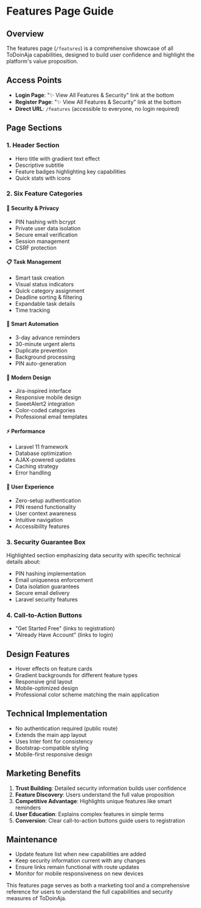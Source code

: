 # Features Page Guide

## Overview
The features page (`/features`) is a comprehensive showcase of all ToDoinAja capabilities, designed to build user confidence and highlight the platform's value proposition.

## Access Points
- **Login Page**: "✨ View All Features & Security" link at the bottom
- **Register Page**: "✨ View All Features & Security" link at the bottom
- **Direct URL**: `/features` (accessible to everyone, no login required)

## Page Sections

### 1. Header Section
- Hero title with gradient text effect
- Descriptive subtitle
- Feature badges highlighting key capabilities
- Quick stats with icons

### 2. Six Feature Categories

#### 🔐 Security & Privacy
- PIN hashing with bcrypt
- Private user data isolation
- Secure email verification
- Session management
- CSRF protection

#### 📋 Task Management
- Smart task creation
- Visual status indicators
- Quick category assignment
- Deadline sorting & filtering
- Expandable task details
- Time tracking

#### 🤖 Smart Automation
- 3-day advance reminders
- 30-minute urgent alerts
- Duplicate prevention
- Background processing
- PIN auto-generation

#### 🎨 Modern Design
- Jira-inspired interface
- Responsive mobile design
- SweetAlert2 integration
- Color-coded categories
- Professional email templates

#### ⚡ Performance
- Laravel 11 framework
- Database optimization
- AJAX-powered updates
- Caching strategy
- Error handling

#### 👤 User Experience
- Zero-setup authentication
- PIN resend functionality
- User context awareness
- Intuitive navigation
- Accessibility features

### 3. Security Guarantee Box
Highlighted section emphasizing data security with specific technical details about:
- PIN hashing implementation
- Email uniqueness enforcement
- Data isolation guarantees
- Secure email delivery
- Laravel security features

### 4. Call-to-Action Buttons
- "Get Started Free" (links to registration)
- "Already Have Account" (links to login)

## Design Features
- Hover effects on feature cards
- Gradient backgrounds for different feature types
- Responsive grid layout
- Mobile-optimized design
- Professional color scheme matching the main application

## Technical Implementation
- No authentication required (public route)
- Extends the main app layout
- Uses Inter font for consistency
- Bootstrap-compatible styling
- Mobile-first responsive design

## Marketing Benefits
1. **Trust Building**: Detailed security information builds user confidence
2. **Feature Discovery**: Users understand the full value proposition
3. **Competitive Advantage**: Highlights unique features like smart reminders
4. **User Education**: Explains complex features in simple terms
5. **Conversion**: Clear call-to-action buttons guide users to registration

## Maintenance
- Update feature list when new capabilities are added
- Keep security information current with any changes
- Ensure links remain functional with route updates
- Monitor for mobile responsiveness on new devices

This features page serves as both a marketing tool and a comprehensive reference for users to understand the full capabilities and security measures of ToDoinAja.
